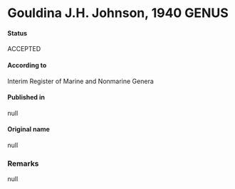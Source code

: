 # Gouldina J.H. Johnson, 1940 GENUS

#### Status
ACCEPTED

#### According to
Interim Register of Marine and Nonmarine Genera

#### Published in
null

#### Original name
null

### Remarks
null